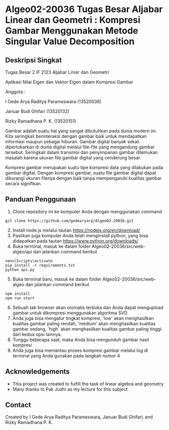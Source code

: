 # Algeo02-20036 Tugas Besar Aljabar Linear dan Geometri : Kompresi Gambar Menggunakan Metode Singular Value Decomposition

## Deskripsi Singkat

Tugas Besar 2 IF 2123 Aljabar Linier dan Geometri

Aplikasi Nilai Eigen dan Vektor Eigen dalam Kompresi Gambar

Anggota :

I Gede Arya Raditya Parameswara (13520036)  

Januar Budi Ghifari (13520132)  

Rizky Ramadhana P. K. (13520151)

Gambar adalah suatu hal yang sangat dibutuhkan pada dunia modern ini. Kita seringkali berinteraksi dengan gambar baik untuk mendapatkan informasi maupun sebagai hiburan. Gambar digital banyak sekali dipertukarkan di dunia digital melalui file-file yang mengandung gambar tersebut. Seringkali dalam transmisi dan penyimpanan gambar ditemukan masalah karena ukuran file gambar digital yang cenderung besar. 

Kompresi gambar merupakan suatu tipe kompresi data yang dilakukan pada gambar digital. Dengan kompresi gambar, suatu file gambar digital dapat dikurangi ukuran filenya dengan baik tanpa mempengaruhi kualitas gambar secara signifikan.


## Panduan Penggunaan
1. Clone repository ini ke komputer Anda dengan menggunakan command 
```
git clone https://github.com/gedearyarp/Algeo02-20036.git
```
2. Install node.js melalui tautan https://nodejs.org/en/download/
3. Pastikan juga komputer Anda telah menginstall python, yang bisa didapatkan pada tautan https://www.python.org/downloads/
4. Buka terminal, masuk ke dalam folder Algeo02-20036/src/web-algeo/api dan jalankan command berikut
```
venv\Scripts\activate
pip install -r requirements.txt
python api.py
```
5. Buka terminal baru, masuk ke dalam folder Algeo02-20036/src/web-algeo dan jalankan command berikut
```
npm install
npm run start
```
6. Sebuah tab browser akan otomatis terbuka dan Anda dapat mengupload gambar untuk dikompresi menggunakan algoritma SVD
7. Anda juga bisa mengatur tingkat kompresi, 'low' akan menghasilkan kualitas gambar paling rendah, 'medium' akan menghasilkan kualitas gambar sedang, 'high' akan menghasilkan kualitas gambar paling tinggi dari kedua opsi lainnya.
8. Tunggu beberapa saat, maka Anda bisa mengunduh gambar hasil kompresi
9. Anda juga bisa memantau proses kompresi gambar melalui log di terminal yang Anda gunakan pada langkah nomor 4

## Acknowledgements
- This project was created to fulfill the task of linear algebra and geometry
- Many thanks to Pak Judhi as my lecture for this subject


## Contact
Created by I Gede Arya Raditya Parameswara, Januar Budi Ghifari, and Rizky Ramadhana P. K.


<!-- Optional -->
<!-- ## License -->
<!-- This project is open source and available under the [... License](). -->

<!-- You don't have to include all sections - just the one's relevant to your project -->
